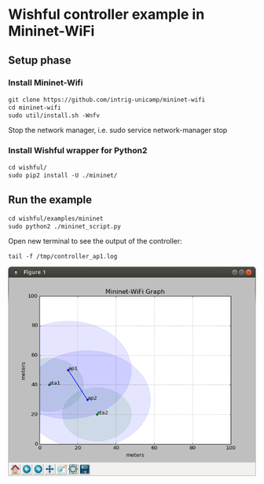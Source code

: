 # Wishful controller example in Mininet-WiFi

## Setup phase
### Install Mininet-Wifi

    git clone https://github.com/intrig-unicamp/mininet-wifi
    cd mininet-wifi
    sudo util/install.sh -Wnfv

Stop the network manager, i.e. 
    sudo service network-manager stop

### Install Wishful wrapper for Python2
    cd wishful/
    sudo pip2 install -U ./mininet/

## Run the example
    cd wishful/examples/mininet
    sudo python2 ./mininet_script.py

Open new terminal to see the output of the controller:

    tail -f /tmp/controller_ap1.log

![mn_example](./mn_example.png)